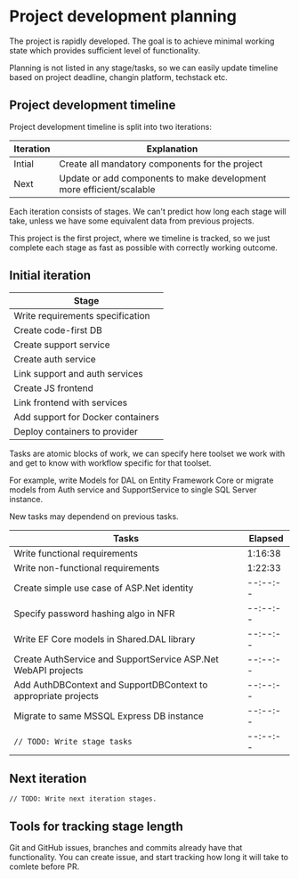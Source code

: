 # Project development planning

The project is rapidly developed. The goal is to achieve minimal working state which provides sufficient level of functionality.

Planning is not listed in any stage/tasks, so we can easily update timeline based on project deadline, changin platform, techstack etc.

## Project development timeline

Project development timeline is split into two iterations:

|Iteration|Explanation|
|---------|-----------|
|Intial|Create all mandatory components for the project|
|Next|Update or add components to make development more efficient/scalable|

Each iteration consists of stages. We can't predict how long each stage will take, unless we have some equivalent data from previous projects.

This project is the first project, where we timeline is tracked, so we just complete each stage as fast as possible with correctly working outcome.

## Initial iteration

|Stage|
|-----|
|Write requirements specification|
|Create code-first DB|
|Create support service|
|Create auth service|
|Link support and auth services|
|Create JS frontend|
|Link frontend with services|
|Add support for Docker containers|
|Deploy containers to provider|

Tasks are atomic blocks of work, we can specify here toolset we work with and get to know with workflow specific for that toolset.

For example, write Models for DAL on Entity Framework Core or migrate models from Auth service and SupportService to single SQL Server instance.

New tasks may dependend on previous tasks.

|Tasks|Elapsed|
|-----|-------|
|Write functional requirements|1:16:38|
|Write non-functional requirements|1:22:33|
|Create simple use case of ASP.Net identity|--:--:--|
|Specify password hashing algo in NFR|--:--:--|
|Write EF Core models in Shared.DAL library|--:--:--|
|Create AuthService and SupportService ASP.Net WebAPI projects|--:--:--|
|Add AuthDBContext and SupportDBContext to appropriate projects|--:--:--|
|Migrate to same MSSQL Express DB instance|--:--:--|
|`// TODO: Write stage tasks`|--:--:--|

## Next iteration

```JS
// TODO: Write next iteration stages.
```

## Tools for tracking stage length

Git and GitHub issues, branches and commits already have that functionality. You can create issue, and start tracking how long it will take to comlete before PR.
